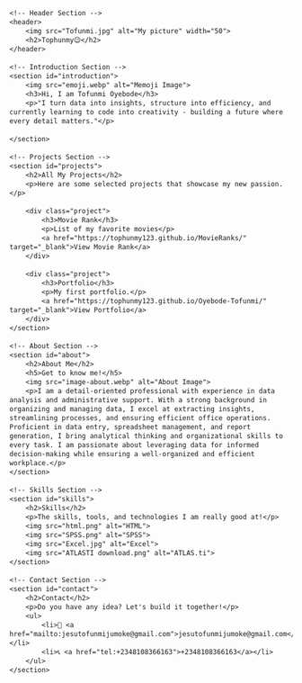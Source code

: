 <!DOCTYPE html>
<html lang="en">
<head>
    <meta charset="UTF-8">
    <meta name="viewport" content="width=device-width, initial-scale=1.0">
    <title>Tofunmi Portfolio 2025</title>
</head>
<body>

    <!-- Header Section -->
    <header>
        <img src="Tofunmi.jpg" alt="My picture" width="50">
        <h2>Tophunmy😉</h2>
    </header>

    <!-- Introduction Section -->
    <section id="introduction">
        <img src="emoji.webp" alt="Memoji Image">
        <h3>Hi, I am Tofunmi Oyebode</h3>
        <p>"I turn data into insights, structure into efficiency, and currently learning to code into creativity - building a future where every detail matters."</p>

    </section>

    <!-- Projects Section -->
    <section id="projects">
        <h2>All My Projects</h2>
        <p>Here are some selected projects that showcase my new passion.</p>

        <div class="project">
            <h3>Movie Rank</h3>
            <p>List of my favorite movies</p>
            <a href="https://tophunmy123.github.io/MovieRanks/" target="_blank">View Movie Rank</a>
        </div>

        <div class="project">
            <h3>Portfolio</h3>
            <p>My first portfolio.</p>
            <a href="https://tophunmy123.github.io/Oyebode-Tofunmi/" target="_blank">View Portfolio</a>
        </div>
    </section>

    <!-- About Section -->
    <section id="about">
        <h2>About Me</h2>
        <h5>Get to know me!</h5>
        <img src="image-about.webp" alt="About Image">
        <p>I am a detail-oriented professional with experience in data analysis and administrative support. With a strong background in organizing and managing data, I excel at extracting insights, streamlining processes, and ensuring efficient office operations. Proficient in data entry, spreadsheet management, and report generation, I bring analytical thinking and organizational skills to every task. I am passionate about leveraging data for informed decision-making while ensuring a well-organized and efficient workplace.</p>
    </section>

    <!-- Skills Section -->
    <section id="skills">
        <h2>Skills</h2>
        <p>The skills, tools, and technologies I am really good at!</p>
        <img src="html.png" alt="HTML">
        <img src="SPSS.png" alt="SPSS">
        <img src="Excel.jpg" alt="Excel">
        <img src="ATLASTI download.png" alt="ATLAS.ti">
    </section>

    <!-- Contact Section -->
    <section id="contact">
        <h2>Contact</h2>
        <p>Do you have any idea? Let's build it together!</p>
        <ul>
            <li>📧 <a href="mailto:jesutofunmijumoke@gmail.com">jesutofunmijumoke@gmail.com</a></li>
            <li>📞 <a href="tel:+2348108366163">+2348108366163</a></li>
        </ul>
    </section>

</body>
</html>
